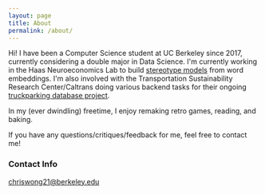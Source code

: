 ```yaml
---
layout: page
title: About
permalink: /about/
---
```


Hi! I have been a Computer Science student at UC Berkeley since 2017, currently considering a double major in Data Science. I'm currently working in the Haas Neuroeconomics Lab to build [stereotype models](https://www.pnas.org/content/115/39/9696) from word embeddings. I'm also involved with the Transportation Sustainability Research Center/Caltrans doing various backend tasks for their ongoing [truckparking database project](http://www.americantruckparking.com/about-us).

In my (ever dwindling) freetime, I enjoy remaking retro games, reading, and baking.

If you have any questions/critiques/feedback for me, feel free to contact me!

### Contact Info

[chriswong21@berkeley.edu](mailto:chriswong21@berkeley.edu)
